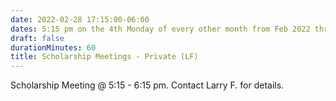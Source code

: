 ```yaml
---
date: 2022-02-28 17:15:00-06:00
dates: 5:15 pm on the 4th Monday of every other month from Feb 2022 thru May 2022
draft: false
durationMinutes: 60
title: Scholarship Meetings - Private (LF)
---
```


Scholarship Meeting @ 5:15 - 6:15 pm.  Contact Larry F. for details.